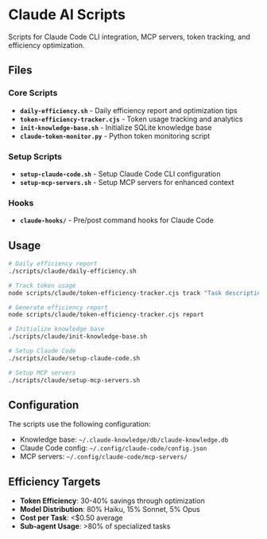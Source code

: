 # Claude AI Scripts

Scripts for Claude Code CLI integration, MCP servers, token tracking, and efficiency optimization.

## Files

### Core Scripts

- **`daily-efficiency.sh`** - Daily efficiency report and optimization tips
- **`token-efficiency-tracker.cjs`** - Token usage tracking and analytics
- **`init-knowledge-base.sh`** - Initialize SQLite knowledge base
- **`claude-token-monitor.py`** - Python token monitoring script

### Setup Scripts

- **`setup-claude-code.sh`** - Setup Claude Code CLI configuration
- **`setup-mcp-servers.sh`** - Setup MCP servers for enhanced context

### Hooks

- **`claude-hooks/`** - Pre/post command hooks for Claude Code

## Usage

```bash
# Daily efficiency report
./scripts/claude/daily-efficiency.sh

# Track token usage
node scripts/claude/token-efficiency-tracker.cjs track "Task description" tokens_used tokens_saved method sub_agent

# Generate efficiency report
node scripts/claude/token-efficiency-tracker.cjs report

# Initialize knowledge base
./scripts/claude/init-knowledge-base.sh

# Setup Claude Code
./scripts/claude/setup-claude-code.sh

# Setup MCP servers
./scripts/claude/setup-mcp-servers.sh
```

## Configuration

The scripts use the following configuration:

- Knowledge base: `~/.claude-knowledge/db/claude-knowledge.db`
- Claude Code config: `~/.config/claude-code/config.json`
- MCP servers: `~/.config/claude-code/mcp-servers/`

## Efficiency Targets

- **Token Efficiency**: 30-40% savings through optimization
- **Model Distribution**: 80% Haiku, 15% Sonnet, 5% Opus
- **Cost per Task**: <$0.50 average
- **Sub-agent Usage**: >80% of specialized tasks
